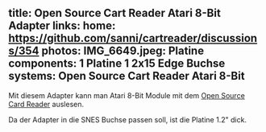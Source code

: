 title: Open Source Cart Reader Atari 8-Bit Adapter
links:
    home: https://github.com/sanni/cartreader/discussions/354
photos:
    IMG_6649.jpeg: Platine
components:
    1 Platine
    1 2x15 Edge Buchse
systems:
    Open Source Cart Reader
    Atari 8-Bit
---
Mit diesem Adapter kann man Atari 8-Bit Module mit dem [Open Source Card Reader](https://github.com/sanni/cartreader) auslesen.

Da der Adapter in die SNES Buchse passen soll, ist die Platine 1.2" dick.
